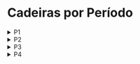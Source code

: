 # Cadeiras por Período

<details>
    <summary>P1</summary>

+ [[AGISIt](../courses/AGISIt.md)] Administração e Gestão de Infraestruturas e Serviços de It
+ [[ALC](../courses/ALC.md)] Algoritmos para Lógica Computacional
+ [[AID](../courses/AID.md)] Análise e Integração de Dados
+ [[AVT](../courses/AVT.md)] Animação e Visualização Tridimensional
+ [[BioInf](../courses/BioInf.md)] Bioinformática -> Biologia Computacional [Pos MEPP]
+ [[CSF](../courses/CSF.md)] Ciber Segurança Forense
+ [[CRC](../courses/CRC.md)] Ciência das Redes Complexas
+ [[CC](../courses/CC.md)] Computabilidade e Complexidade (P1 e P2)
+ [[DAD](../courses/DAD.md)] Desenvolvimento de Aplicações Distribuídas
+ [[DIIC](../courses/DIIC.md)] Design de Interação para a Internet das Coisas -> [EDI] Estúdio de Design de Interação [Pos MEPP]
+ [[DJ](../courses/DJ.md)] Design de Jogos
+ [[ESLE](../courses/ESLE.md)] -> Engenharia de Sistema de Larga Escala [Pos MEPP]
+ [[EspSoft](../courses/EspSoft.md)] Especificação de Software
+ [[FSI](../courses/FSI.md)] Fundamentos de Sistemas de Informação
+ [[IAJ](../courses/IAJ.md)] Inteligência Artificial para Jogos
+ [[IR](../courses/IR.md)] Introdução à Robótica
+ [[LN](../courses/LN.md)] Língua Natural
+ [[PP](../courses/PP.md)] Procura e Planeamento
+ [[PRI](../courses/PRI.md)] Processamento e Recuperação de Informação
+ [[VI](../courses/VI.md)] Visualização de Informação
</details>

<details>
    <summary>P2</summary>

+ [[ACIC](../courses/ACIC.md)] Aplicações e Computação para a Internet das Coisas
+ [[Apre](../courses/Apre.md)] Aprendizagem -> Aprendizagem Profunda (Dei) [Pos MEPP]
+ [[AS](../courses/AS.md)] Arquitecturas de Software -> Arquitectura de Software [Pos MEPP]
+ [[CD](../courses/CD.md)] Ciência de Dados
+ [[CC](../courses/CC.md)] Computabilidade e Complexidade (P1 e P2)
+ [[CGJ](../courses/CGJ.md)] Computação Gráfica para Jogos
+ [[CCU](../courses/CCU.md)] Conceção Centrada no Utilizador
+ [[DDRS](../courses/DDRS.md)] Desempenho e Dimensionamento de Redes e Sistemas
+ [[ETPN](../courses/ETPN.md)] Engenharia e Tecnologia de Processos de Negócio
+ [[PIV](../courses/PIV.md)] Processamento de Imagem e Visão
+ [[RSIPR](../courses/RSIPR.md)] Robôs Sociais e Interação Pessoa Robô -> [RSIHR] Robótica Social e Interação Humanos-Robôs [Pos MEPP]
+ [[RV](../courses/RV.md)] Realidade Virtual
+ [[SIRS](../courses/SIRS.md)] Segurança Informática em Redes e Sistemas
+ [[SSof](../courses/SSof.md)] Segurança em Software
</details>

<details>
    <summary>P3</summary>
    
+ [[AAva](../courses/AAva.md)] Algoritmos Avançados
+ [[ADSI](../courses/ADSI.md)] Administração de Dados e Sistemas de Informação
+ [[AEmp](../courses/AEmp.md)] Arquitetura Empresarial
+ [[AmbInt](../courses/AmbInt.md)] Ambientes Inteligentes
+ [[CPD](../courses/CPD.md)] Computação Paralela e Distribuída
+ [[CPS](../courses/CPS.md)] Criptografia e Protocolos de Segurança (P3 + P4)
+ [[GPI](../courses/GPI.md)] Gestão de Projectos Informáticos
+ [[P3D](../courses/P3D.md)] Programação 3D
+ [[PADI](../courses/PADI.md)] Planeamento, Aprendizagem e Decisão Inteligente
+ [[PAva](../courses/PAva.md)] Programação Avançada
+ [[PCM](../courses/PCM.md)] Produção de Conteúdos Multimédia
+ [[RCR](../courses/RCR.md)] Representação do Conhecimento e Raciocínio
+ [[SEC](../courses/SEC.md)] Sistemas de Elevada Confiabilidade
+ [[TIS](../courses/TIS.md)] Tecnologias de Informação em Saúde -> [TIDB] Tecnologias de Informação e Decisão Biomédica [Pos MEPP]
</details>

<details>
    <summary>P4</summary>
    
+ [[AASMA](../courses/AASMA.md)] Agentes Autónomos e Sistemas Multi-Agente
+ [[CMU](../courses/CMU.md)] Computação Móvel e Ubíqua
+ [[CNV](../courses/CNV.md)] Computação em Nuvem e Virtualização
+ [[CPS](../courses/CPS.md)] Criptografia e Protocolos de Segurança (P3 + P4)
+ [[CVI](../courses/CVI.md)] Comunicação Visual Interactiva -> [CV] Computação Visual [Pos MEPP]
+ [[GSI](../courses/GSI.md)] Gestão de Sistemas de Informação -> [SGSI] Segurança e Gestão de Sistemas de Informação [Pos MEPP]
+ [[IEmp](../courses/IEmp.md)] Integração Empresarial
+ [[LP](../courses/LP.md)] Linguagens de Programação
+ [[MDJ](../courses/MDJ.md)] Metodologia de Desenvolvimento de Jogos
+ [[PF](../courses/PF.md)] Processamento da Fala
+ [[SRM](../courses/SRM.md)] Sistemas Robóticos em Manipulação
+ [[TVS](../courses/TVS.md)] Teste e Validação de Software
</details>
